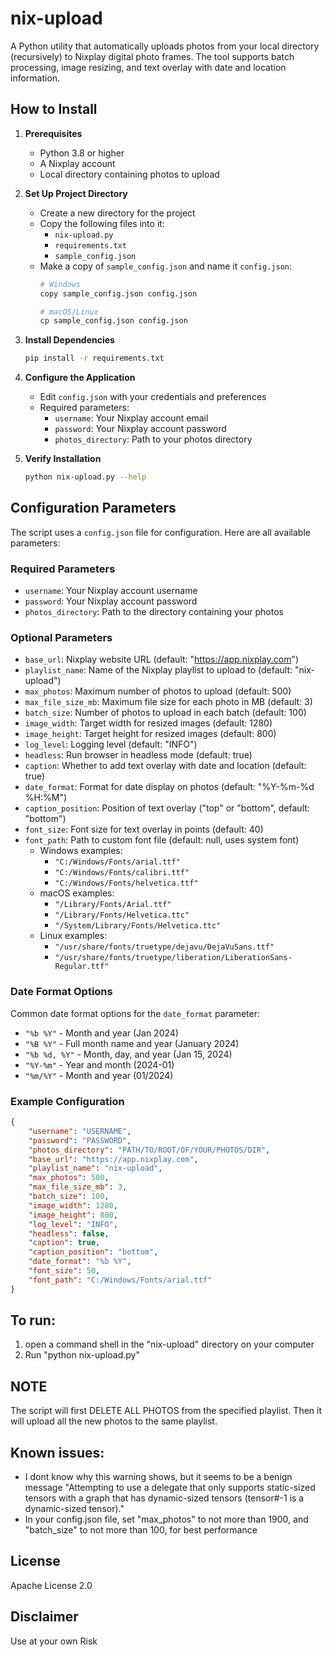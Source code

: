 # nix-upload
A Python utility that automatically uploads photos from your local directory (recursively) to Nixplay digital photo frames. The tool supports batch processing, image resizing, and text overlay with date and location information.

## How to Install
1. **Prerequisites**
   - Python 3.8 or higher
   - A Nixplay account
   - Local directory containing photos to upload

2. **Set Up Project Directory**
   - Create a new directory for the project
   - Copy the following files into it:
     - `nix-upload.py`
     - `requirements.txt`
     - `sample_config.json`
   - Make a copy of `sample_config.json` and name it `config.json`:
     ```bash
     # Windows
     copy sample_config.json config.json
     
     # macOS/Linux
     cp sample_config.json config.json
     ```

3. **Install Dependencies**
   ```bash
   pip install -r requirements.txt
   ```

4. **Configure the Application**
   - Edit `config.json` with your credentials and preferences
   - Required parameters:
     - `username`: Your Nixplay account email
     - `password`: Your Nixplay account password
     - `photos_directory`: Path to your photos directory

5. **Verify Installation**
   ```bash
   python nix-upload.py --help
   ```

## Configuration Parameters

The script uses a `config.json` file for configuration. Here are all available parameters:

### Required Parameters
- `username`: Your Nixplay account username
- `password`: Your Nixplay account password
- `photos_directory`: Path to the directory containing your photos

### Optional Parameters
- `base_url`: Nixplay website URL (default: "https://app.nixplay.com")
- `playlist_name`: Name of the Nixplay playlist to upload to (default: "nix-upload")
- `max_photos`: Maximum number of photos to upload (default: 500)
- `max_file_size_mb`: Maximum file size for each photo in MB (default: 3)
- `batch_size`: Number of photos to upload in each batch (default: 100)
- `image_width`: Target width for resized images (default: 1280)
- `image_height`: Target height for resized images (default: 800)
- `log_level`: Logging level (default: "INFO")
- `headless`: Run browser in headless mode (default: true)
- `caption`: Whether to add text overlay with date and location (default: true)
- `date_format`: Format for date display on photos (default: "%Y-%m-%d %H:%M")
- `caption_position`: Position of text overlay ("top" or "bottom", default: "bottom")
- `font_size`: Font size for text overlay in points (default: 40)
- `font_path`: Path to custom font file (default: null, uses system font)
  - Windows examples:
    - `"C:/Windows/Fonts/arial.ttf"`
    - `"C:/Windows/Fonts/calibri.ttf"`
    - `"C:/Windows/Fonts/helvetica.ttf"`
  - macOS examples:
    - `"/Library/Fonts/Arial.ttf"`
    - `"/Library/Fonts/Helvetica.ttc"`
    - `"/System/Library/Fonts/Helvetica.ttc"`
  - Linux examples:
    - `"/usr/share/fonts/truetype/dejavu/DejaVuSans.ttf"`
    - `"/usr/share/fonts/truetype/liberation/LiberationSans-Regular.ttf"`

### Date Format Options
Common date format options for the `date_format` parameter:

- `"%b %Y"` - Month and year (Jan 2024)
- `"%B %Y"` - Full month name and year (January 2024)
- `"%b %d, %Y"` - Month, day, and year (Jan 15, 2024)
- `"%Y-%m"` - Year and month (2024-01)
- `"%m/%Y"` - Month and year (01/2024)

### Example Configuration
```json
{
    "username": "USERNAME",
    "password": "PASSWORD",
    "photos_directory": "PATH/TO/ROOT/OF/YOUR/PHOTOS/DIR",
    "base_url": "https://app.nixplay.com",
    "playlist_name": "nix-upload",
    "max_photos": 500,
    "max_file_size_mb": 3,
    "batch_size": 100,
    "image_width": 1280,
    "image_height": 800,
    "log_level": "INFO",
    "headless": false,
    "caption": true,
    "caption_position": "bottom",
    "date_format": "%b %Y",
    "font_size": 50,
    "font_path": "C:/Windows/Fonts/arial.ttf"
}
```

## To run:
1. open a command shell in the "nix-upload" directory on your computer
2. Run "python nix-upload.py"

## NOTE
The script will first DELETE ALL PHOTOS from the specified playlist. Then it will upload all the new photos to the same playlist.

## Known issues:
- I dont know why this warning shows, but it seems to be a benign message
"Attempting to use a delegate that only supports static-sized tensors with a graph that has dynamic-sized tensors (tensor#-1 is a dynamic-sized tensor)."
- In your config.json file, set "max_photos" to not more than 1900, and "batch_size" to not more than 100, for best performance

## License
Apache License 2.0

## Disclaimer
Use at your own Risk

